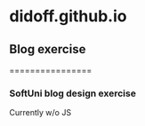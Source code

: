 # didoff.github.io

## Blog exercise
================

### SoftUni blog design exercise 

Currently w/o JS
